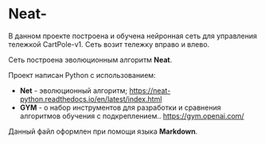 # Neat-
В данном проекте построена и обучена нейронная сеть для управления тележкой CartPole-v1.
Сеть возит тележку вправо и влево.

Сеть построена эволюционным алгоритм **Neat**.

Проект написан Python с использованием:
* **Net** - эволюционный алгоритм; 
https://neat-python.readthedocs.io/en/latest/index.html
* **GYM** - о набор инструментов для разработки и сравнения алгоритмов обучения с подкреплением.. 
https://gym.openai.com/

Данный файл оформлен при помощи языка **Markdown**.
